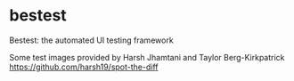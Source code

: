 # bestest

Bestest: the automated UI testing framework

Some test images provided by Harsh Jhamtani and Taylor Berg-Kirkpatrick https://github.com/harsh19/spot-the-diff
